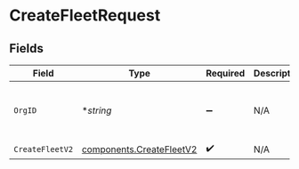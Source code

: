 # CreateFleetRequest


## Fields

| Field                                                                | Type                                                                 | Required                                                             | Description                                                          | Example                                                              |
| -------------------------------------------------------------------- | -------------------------------------------------------------------- | -------------------------------------------------------------------- | -------------------------------------------------------------------- | -------------------------------------------------------------------- |
| `OrgID`                                                              | **string*                                                            | :heavy_minus_sign:                                                   | N/A                                                                  | org-6f706e83-0ec1-437a-9a46-7d4281eb2f39                             |
| `CreateFleetV2`                                                      | [components.CreateFleetV2](../../models/components/createfleetv2.md) | :heavy_check_mark:                                                   | N/A                                                                  |                                                                      |